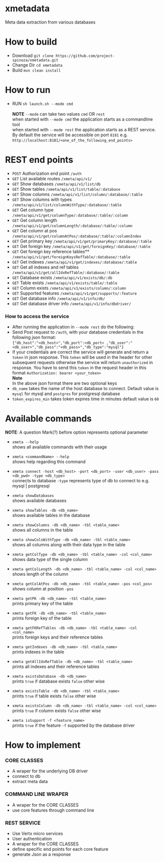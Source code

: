 # xmetadata
Meta data extraction from various databases

# How to build
 * Download `git clone https://github.com/project-spinoza/xmetadata.git`
 * Change Dir `cd xmetadata`
 * Build `mvn clean install`
 
# How to run
  * RUN `sh launch.sh --mode cmd`<br><br>
  **NOTE** `--mode` can take two values `cmd` OR `rest`<br>
when started with `--mode cmd` the application starts as a commandline tool<br>
when started with `--mode rest` the application starts as a REST service.<br>
By default the service will be accessible on port `8181` e.g. `http://localhost:8181/<one_of_the_following_end_points>`

# REST end points
  * `POST` Authorization end point `/auth`
  * `GET` List available routes   `/xmeta/api/v1/`
  * `GET` Show databases   `/xmeta/api/v1/list/db`
  * `GET` Show tables   `/xmeta/api/v1/list/table/:database`
  * `GET` Show columns `/xmeta/api/v1/list/column/:database/:table`
  * `GET` Show columns with types `/xmeta/api/v1/list/columnWithType/:database/:table`
  * `GET` Get column type `/xmeta/api/v1/get/columnType/:database/:table/:column`
  * `GET` Get column length `/xmeta/api/v1/get/columnLength/:database/:table/:column`
  * `GET` Get column at pos `/xmeta/api/v1/get/columnAtPos/:database/:table/:columnIndex`
  * `GET` Get primary key `/xmeta/api/v1/get/primaryKey/:database/:table`
  * `GET` Get foreign key `/xmeta/api/v1/get/foreignKey/:database/:table`
  * `GET` Get foreign key reference tables** `/xmeta/api/v1/get/foreignKeysRefTable/:database/:table`
  * `GET` Get indexes `/xmeta/api/v1/get/indexes/:database/:table`
  * `GET` Get all indexes and ref tables `/xmeta/api/v1/get/allIdxRefTable/:database/:table`
  * `GET` Database exists `/xmeta/api/v1/exists/db/:db`
  * `GET` Table exists `/xmeta/api/v1/exists/table/:table`
  * `GET` Column exists `/xmeta/api/v1/exists/column/:column`
  * `GET` Supported features `/xmeta/api/v1/get/supports/:feature`
  * `GET` Get database info `/xmeta/api/v1/info/db/`
  * `GET` Get database driver info `/xmeta/api/v1/info/dbdriver/`
 
### How to access the service
  * After running the application in `--mode rest` do the following:
  * Send Post request to `/auth`, with your database credentials in the following json format:<br>
    `{"db_host":"<db_host>","db_port":<db_port> ,"db_user":"<db_user>","db_pass":"<db_pass>","db_type":"mysql"}`
  * If your credentials are correct the service will generate and return a `token` in json response. This `token` will be used in the   header for other subsequent requests otherwise the service will return `unauthorized` in response. You have to send this `token`    in the request header in this format `Authorization: bearer <your_token>`<br>
  **Note**<br>
    In the above json format there are two optional keys
  * `db_name` takes the name of the host database to connect. Default value is `mysql` for mysql and `postgres` for postgresql database
  * `token_expires_min` takes token expires time in minutes default value is `60`
   
  
# Available commands
  **NOTE**: A question Mark(?) before option represents optional parameter
  * `xmeta --help`<br>
    shows all available commands with their usage

  * `xmeta <commandName> --help`<br>
    shows help regarding this command

  * `xmeta connect -host <db_host> -port <db_port> -user <db_user> -pass <db_pwd> -type <db_type>`<br>
    connects to database `-type` represents type of db to connect to e.g. mysql | postgresql

  * `xmeta showDatabases`<br>
    shows available databases

  * `xmeta showTables -db <db_name>`<br>
    shows available tables in the database

  * `xmeta showColumns -db <db_name> -tbl <table_name>`<br>
    shows all columns in the table

  * `xmeta showColsWithType -db <db_name> -tbl <table_name>`<br>
    shows all columns along with their data type in the table

  * `xmeta getColType -db <db_name> -tbl <table_name> -col <col_name>`<br>
    shows data type of the single column

  * `xmeta getColLength -db <db_name> -tbl <table_name> -col <col_name>`<br>
    shows length of the column

  * `xmeta getColAtPos -db <db_name> -tbl <table_name> -pos <col_pos>`<br>
    shows column at position `-pos`

  * `xmeta getPK -db <db_name> -tbl <table_name>`<br>
    prints primary key of the table

  * `xmeta getFK -db <db_name> -tbl <table_name>`<br>
    prints foreign key of the table

  * `xmeta getFKRefTables -db <db_name> -tbl <table_name> -col <col_name>`<br>
    prints foreign keys and their reference tables

  * `xmeta getIndexes -db <db_name> -tbl <table_name>`<br>
   prints indexes in the table

  * `xmeta getAllIdxRefTable -db <db_name> -tbl <table_name>`<br>
   prints all indexes and their reference tables

  * `xmeta existsDatabase -db <db_name>`<br>
    prints `true` if database exists `false` other wise

  * `xmeta existsTable -db <db_name> -tbl <table_name>`<br>
    prints `true` if table exists `false` other wise

  * `xmeta existsColumn -db <db_name> -tbl <table_name> -col <col_name>`<br>
    prints `true` if column exists `false` other wise

  * `xmeta isSupport -f <feature_name>`<br>
    prints `true` if the feature `-f` supported by the database driver

# How to implement

### CORE CLASSES
  * A wraper for the underlying DB driver
  * connect to db
  * extract meta data
 
### COMMAND LINE WRAPER
 * A wraper for the CORE CLASSES
 * use core features through command line

### REST SERVICE
 * Use Vertx micro services
 * User authentication
 * A wraper for the CORE CLASSES
 * define specific end points for each core feature
 * generate Json as a response
